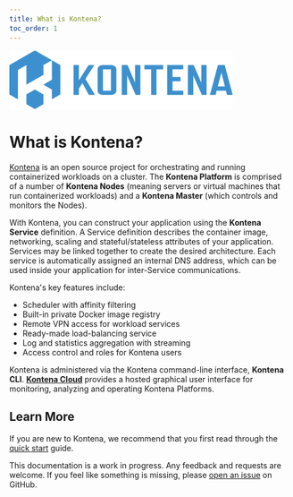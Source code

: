 ```yaml
---
title: What is Kontena?
toc_order: 1
---
```


<img src="images/logo.png" width="400" alt="Kontena" />

# What is Kontena?

[Kontena](http://www.kontena.io) is an open source project for orchestrating and running containerized workloads on a cluster. The **Kontena Platform** is comprised of a number of **Kontena Nodes** (meaning servers or virtual machines that run containerized workloads) and a **Kontena Master** (which controls and monitors the Nodes).

With Kontena, you can construct your application using the **Kontena Service** definition. A Service definition describes the container image, networking, scaling and stateful/stateless attributes of your application. Services may be linked together to create the desired architecture. Each service is automatically assigned an internal DNS address, which can be used inside your application for inter-Service communications.

Kontena's key features include:
* Scheduler with affinity filtering
* Built-in private Docker image registry
* Remote VPN access for workload services
* Ready-made load-balancing service
* Log and statistics aggregation with streaming
* Access control and roles for Kontena users

Kontena is administered via the Kontena command-line interface, **Kontena CLI**. **[Kontena Cloud](https://www.kontena.io/cloud)** provides a hosted graphical user interface for monitoring, analyzing and operating Kontena Platforms.

## Learn More

If you are new to Kontena, we recommend that you first read through the [quick start](getting-started/quick-start.md) guide.

This documentation is a work in progress. Any feedback and requests are welcome. If you feel like something is
missing, please [open an issue](https://github.com/kontena/kontena/issues) on GitHub.
